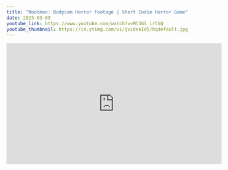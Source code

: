 ```yaml
---
title: "Rootman: Bodycam Horror Footage | Short Indie Horror Game"
date: 2023-03-09
youtube_link: https://www.youtube.com/watch?v=Ml3GS_irlSQ
youtube_thumbnail: https://i4.ytimg.com/vi/{videoId}/hqdefault.jpg
---
```

<iframe width="560" height="315" src="https://www.youtube.com/embed/Ml3GS_irlSQ" title="Rootman: Bodycam Horror Footage | Short Indie Horror Game" frameborder="0" allow="accelerometer; autoplay; clipboard-write; encrypted-media; gyroscope; picture-in-picture; web-share" allowfullscreen></iframe>
